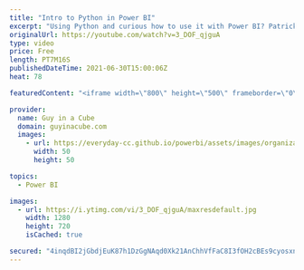 ```yaml
---
title: "Intro to Python in Power BI"
excerpt: "Using Python and curious how to use it with Power BI? Patrick explores how you can do just that! Python + Power BI can be a powerful combination.  Power BI Python documentation: https://docs.microsoft.com/power-bi/connect-data/service-python-packages-support  Seaborn Tutorials: https://seaborn.pydata.org/tutorial.html"
originalUrl: https://youtube.com/watch?v=3_DOF_qjguA
type: video
price: Free
length: PT7M16S
publishedDateTime: 2021-06-30T15:00:06Z
heat: 78

featuredContent: "<iframe width=\"800\" height=\"500\" frameborder=\"0\" src=\"https://www.youtube.com/embed/3_DOF_qjguA\" allow=\"accelerometer; autoplay; encrypted-media; gyroscope; picture-in-picture\" allowfullscreen></iframe>"

provider:
  name: Guy in a Cube
  domain: guyinacube.com
  images:
    - url: https://everyday-cc.github.io/powerbi/assets/images/organizations/guyinacube.com-50x50.jpg
      width: 50
      height: 50

topics:
  - Power BI

images:
  - url: https://i.ytimg.com/vi/3_DOF_qjguA/maxresdefault.jpg
    width: 1280
    height: 720
    isCached: true

secured: "4inqdBI2jGbdjEuK87h1DzGgNAqd0Xk21AnChhVfFaC8I3fOH2cBEs9cyosxnnnKGP4s/tEJ1jYd5wJLyuA90OCPuSRfQw2JgamGB6IcyCfBr3uJjCfZLAsAnDB+a2rDQFhet/WXN2pc7ZnmgahtFFhwyNhkXu5FCMsznpKz0AsQROEJEd617dY18LhR8MmH8ttUzTIXfeXwHXQv6GkTmz15zG3yogffefnYbNtj8di7HsDr410gOGF7FsY3iryqxsoYfv/HknsH7wtFqVabakq0ijrrAmhnhuztrPeNVvJdtrHUcp1PboiiOZXzC6rvyCZHaMYwoLj5S/yggf92GIVp0lRuQdjJVVjUWYv20MTP47O3GQXXdUEmv7dDClzpSmS2RDLWGT+RMdssNtV9uMXYVrdq6CCil2cgNhjGpjQFLVLVNBGaHWyzmulKH/0v;aIrArS5apX2BTXEJM1Q3qA=="
---
```


